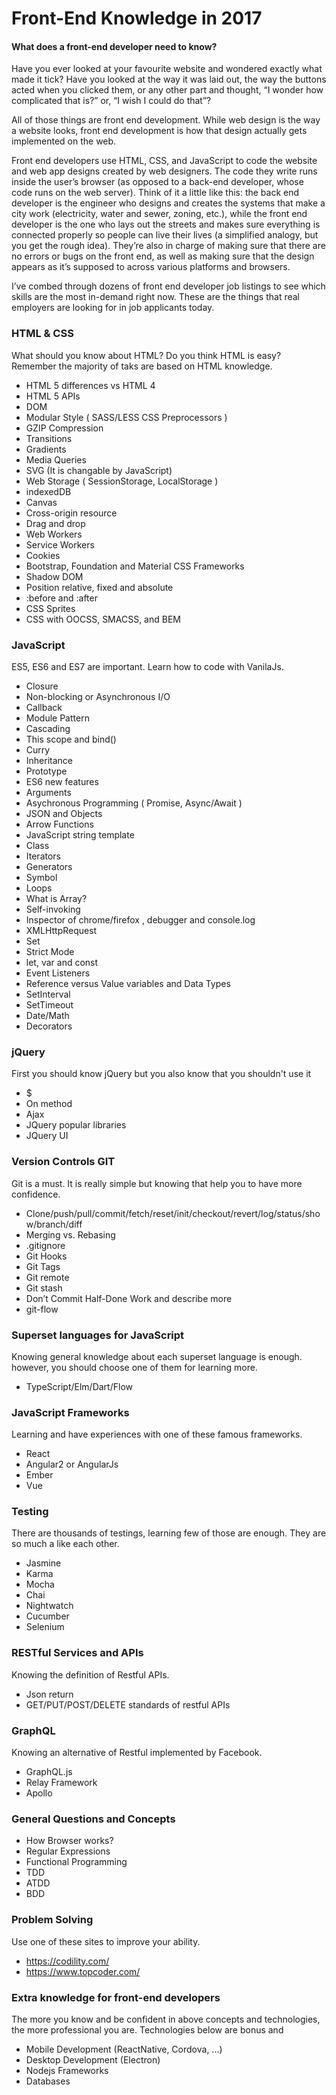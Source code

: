 Front-End Knowledge in 2017
===================


#### <i class="icon-pencil"></i> What does a front-end developer need to know?

Have you ever looked at your favourite website and wondered exactly what made it tick? Have you looked at the way it was laid out, the way the buttons acted when you clicked them, or any other part and thought, “I wonder how complicated that is?” or, “I wish I could do that”?

All of those things are front end development. While web design is the way a website looks, front end development is how that design actually gets implemented on the web.

Front end developers use HTML, CSS, and JavaScript to code the website and web app designs created by web designers. The code they write runs inside the user’s browser (as opposed to a back-end developer, whose code runs on the web server). Think of it a little like this: the back end developer is the engineer who designs and creates the systems that make a city work (electricity, water and sewer, zoning, etc.), while the front end developer is the one who lays out the streets and makes sure everything is connected properly so people can live their lives (a simplified analogy, but you get the rough idea). They’re also in charge of making sure that there are no errors or bugs on the front end, as well as making sure that the design appears as it’s supposed to across various platforms and browsers.

I’ve combed through dozens of front end developer job listings to see which skills are the most in-demand right now. These are the things that real employers are looking for in job applicants today.

### HTML & CSS
What should you know about HTML? Do you think HTML is easy? Remember the majority of taks are based on HTML knowledge.

- HTML 5 differences vs HTML 4
- HTML 5 APIs
- DOM
- Modular Style ( SASS/LESS CSS Preprocessors )
- GZIP Compression
- Transitions
- Gradients
- Media Queries
- SVG (It is changable by JavaScript)
- Web Storage ( SessionStorage, LocalStorage )
- indexedDB
- Canvas
- Cross-origin resource
- Drag and drop
- Web Workers
- Service Workers
- Cookies
- Bootstrap, Foundation and Material CSS Frameworks
- Shadow DOM
- Position relative, fixed and absolute
- :before and :after
- CSS Sprites
- CSS with OOCSS, SMACSS, and BEM

### JavaScript
ES5, ES6 and ES7 are important. Learn how to code with VanilaJs.

- Closure
- Non-blocking or Asynchronous I/O
- Callback
- Module Pattern
- Cascading
- This scope and bind()
- Curry
- Inheritance
- Prototype
- ES6 new features
- Arguments
- Asychronous Programming ( Promise, Async/Await )
- JSON and Objects
- Arrow Functions
- JavaScript string template
- Class
- Iterators
- Generators
- Symbol
- Loops
- What is Array?
- Self-invoking
- Inspector of chrome/firefox , debugger and console.log
- XMLHttpRequest
- Set
- Strict Mode
- let, var and const
- Event Listeners
- Reference versus Value variables and Data Types
- SetInterval
- SetTimeout
- Date/Math
- Decorators

### jQuery
First you should know jQuery but you also know that you shouldn't use it

- $
- On method
- Ajax
- JQuery popular libraries
- JQuery UI

### Version Controls GIT
Git is a must. It is really simple but knowing that help you to have more confidence.

- Clone/push/pull/commit/fetch/reset/init/checkout/revert/log/status/show/branch/diff
- Merging vs. Rebasing
- .gitignore
- Git Hooks
- Git Tags
- Git remote
- Git stash
- Don’t Commit Half-Done Work and describe more
- git-flow

### Superset languages for JavaScript
Knowing general knowledge about each superset language is enough. however, you should choose one of them for learning more.
- TypeScript/Elm/Dart/Flow


### JavaScript Frameworks
Learning and have experiences with one of these famous frameworks.
- React
- Angular2 or AngularJs
- Ember
- Vue

### Testing
There are thousands of testings, learning few of those are enough. They are so much a like each other.
- Jasmine
- Karma
- Mocha
- Chai
- Nightwatch
- Cucumber
- Selenium

### RESTful Services and APIs
Knowing the definition of Restful APIs.
- Json return
- GET/PUT/POST/DELETE standards of restful APIs

### GraphQL
Knowing an alternative of Restful implemented by Facebook.
- GraphQL.js
- Relay Framework
- Apollo

### General Questions and Concepts
- How Browser works?
- Regular Expressions
- Functional Programming
- TDD
- ATDD
- BDD


### Problem Solving
Use one of these sites to improve your ability.
- https://codility.com/
- https://www.topcoder.com/

### Extra knowledge for front-end developers
The more you know and be confident in above concepts and technologies, the more professional you are.
Technologies below are bonus and
- Mobile Development (ReactNative, Cordova, ...)
- Desktop Development (Electron)
- Nodejs Frameworks
- Databases
